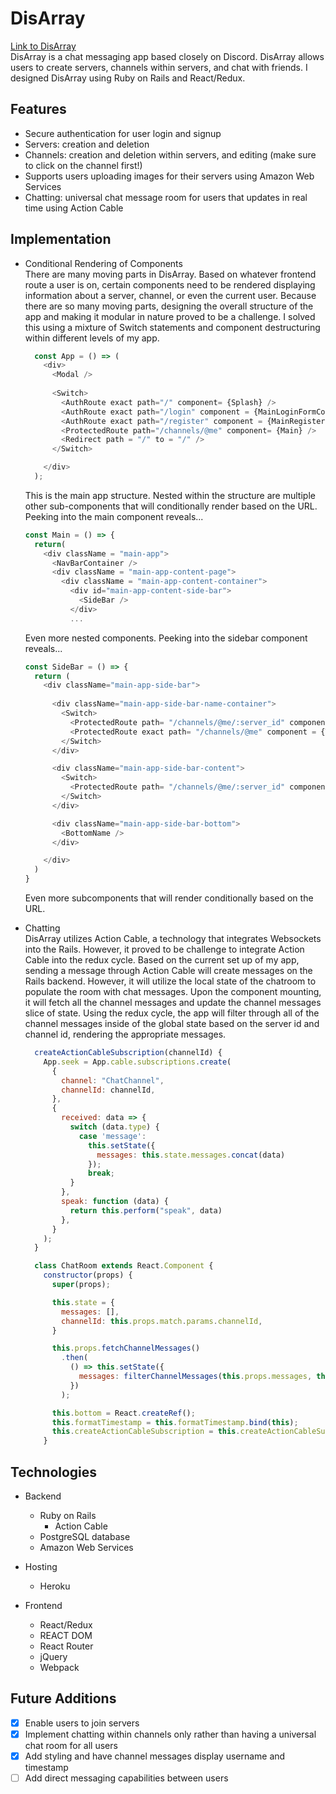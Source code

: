 # DisArray

[Link to DisArray](www.disarray.herokuapp.com) </br>
DisArray is a chat messaging app based closely on Discord. DisArray allows users to create servers, channels within servers, and chat with friends. I designed DisArray using Ruby on Rails and React/Redux. 

## Features
* Secure authentication for user login and signup
* Servers: creation and deletion
* Channels: creation and deletion within servers, and editing (make sure to click on the channel first!)
* Supports users uploading images for their servers using Amazon Web Services
* Chatting: universal chat message room for users that updates in real time using Action Cable

## Implementation
  * Conditional Rendering of Components <br/>
      There are many moving parts in DisArray. Based on whatever frontend route a user is on, certain components need to be rendered displaying information about a server, channel, or even the current user. Because there are so many moving parts, designing the overall structure of the app and making it modular in nature proved to be a challenge. I solved this using a mixture of Switch statements and component destructuring within different levels of my app. 

      ```javascript
        const App = () => (
          <div>
            <Modal />
            
            <Switch>
              <AuthRoute exact path="/" component= {Splash} />
              <AuthRoute exact path="/login" component = {MainLoginFormContainer} />
              <AuthRoute exact path="/register" component = {MainRegisterFormContainer} />
              <ProtectedRoute path="/channels/@me" component= {Main} />
              <Redirect path = "/" to = "/" />
            </Switch>

          </div>
        );
      ```
      This is the main app structure. Nested within the structure are multiple other sub-components that will conditionally render based on the URL. Peeking into the main component reveals...

      ```javascript
      const Main = () => {
        return(
          <div className = "main-app">
            <NavBarContainer />
            <div className = "main-app-content-page">
              <div className = "main-app-content-container">
                <div id="main-app-content-side-bar">
                  <SideBar />
                </div>
                ...
      ```

      Even more nested components. Peeking into the sidebar component reveals...

      ```javascript
      const SideBar = () => {
        return (
          <div className="main-app-side-bar">
            
            <div className="main-app-side-bar-name-container">
              <Switch>
                <ProtectedRoute path= "/channels/@me/:server_id" component = {TopContainer} />
                <ProtectedRoute exact path= "/channels/@me" component = {TopHomePage} />
              </Switch>
            </div>

            <div className="main-app-side-bar-content">
              <Switch>
                <ProtectedRoute path= "/channels/@me/:server_id" component = {ChannelIndexContainer} />
              </Switch>
            </div>

            <div className="main-app-side-bar-bottom">
              <BottomName />
            </div>

          </div>
        )
      }
      ```

      Even more subcomponents that will render conditionally based on the URL.

  * Chatting <br/>
    DisArray utilizes Action Cable, a technology that integrates Websockets into the Rails. However, it proved to be challenge to integrate Action Cable into the redux cycle. Based on the current set up of my app, sending a message through Action Cable will create messages on the Rails backend. However, it will utilize the local state of the chatroom to populate the room with chat messages. Upon the component mounting, it will fetch all the channel messages and update the channel messages slice of state. Using the redux cycle, the app will filter through all of the channel messages inside of the global state based on the server id and channel id, rendering the appropriate messages. 

    ```javascript
      createActionCableSubscription(channelId) {
        App.seek = App.cable.subscriptions.create(
          {
            channel: "ChatChannel",
            channelId: channelId,
          },
          {
            received: data => {
              switch (data.type) {
                case 'message':
                  this.setState({
                    messages: this.state.messages.concat(data)
                  });
                  break;
              }
            },
            speak: function (data) {
              return this.perform("speak", data)
            },
          }
        );
      }
    ```

    ```javascript
      class ChatRoom extends React.Component {
        constructor(props) {
          super(props);

          this.state = {
            messages: [],
            channelId: this.props.match.params.channelId,
          }

          this.props.fetchChannelMessages()
            .then(
              () => this.setState({
                messages: filterChannelMessages(this.props.messages, this.props.match.params.channelId) 
              })
            );

          this.bottom = React.createRef();
          this.formatTimestamp = this.formatTimestamp.bind(this);
          this.createActionCableSubscription = this.createActionCableSubscription.bind(this);
        }
    ```

## Technologies
- Backend
  * Ruby on Rails
    * Action Cable
  * PostgreSQL database
  * Amazon Web Services

- Hosting
  * Heroku

- Frontend
  * React/Redux
  * REACT DOM
  * React Router
  * jQuery
  * Webpack

## Future Additions
  - [x] Enable users to join servers
  - [x] Implement chatting within channels only rather than having a universal chat room for all users
  - [x] Add styling and have channel messages display username and timestamp
  - [ ] Add direct messaging capabilities between users